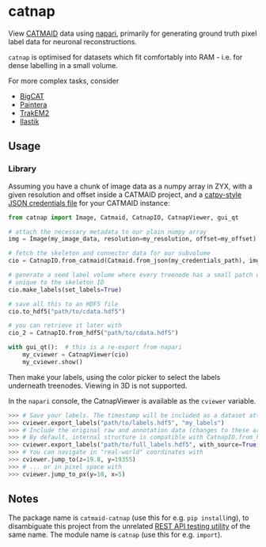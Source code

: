 # catnap

View [CATMAID](https://catmaid.org) data using [napari](https://napari.org), primarily for generating ground truth pixel label data for neuronal reconstructions.

`catnap` is optimised for datasets which fit comfortably into RAM - i.e. for dense labelling in a small volume.

For more complex tasks, consider

- [BigCAT](https://github.com/saalfeldlab/bigcat)
- [Paintera](https://github.com/saalfeldlab/paintera)
- [TrakEM2](https://imagej.net/TrakEM2)
- [Ilastik](https://www.ilastik.org/)

## Usage

### Library

Assuming you have a chunk of image data as a numpy array in ZYX,
with a given resolution and offset inside a CATMAID project,
and a [catpy-style JSON credentials file](https://catpy.readthedocs.io/en/latest/catpy.client.html#catpy.client.CatmaidClient.from_json) for your CATMAID instance:

```python
from catnap import Image, Catmaid, CatnapIO, CatnapViewer, gui_qt

# attach the necessary metadata to our plain numpy array
img = Image(my_image_data, resolution=my_resolution, offset=my_offset)

# fetch the skeleton and connector data for our subvolume
cio = CatnapIO.from_catmaid(Catmaid.from_json(my_credentials_path), img)

# generate a seed label volume where every treenode has a small patch of label
# unique to the skeleton ID
cio.make_labels(set_labels=True)

# save all this to an HDF5 file
cio.to_hdf5("path/to/cdata.hdf5")

# you can retrieve it later with
cio_2 = CatnapIO.from_hdf5("path/to/cdata.hdf5")

with gui_qt():  # this is a re-export from napari
    my_cviewer = CatnapViewer(cio)
    my_cviewer.show()

```

Then make your labels, using the color picker to select the labels underneath treenodes.
Viewing in 3D is not supported.

In the `napari` console, the CatnapViewer is available as the `cviewer` variable.

```python
>>> # Save your labels. The timestamp will be included as a dataset attribute.
>>> cviewer.export_labels("path/to/labels.hdf5", "my_labels")
>>> # Include the original raw and annotation data (changes to these are not saved).
>>> # By default, internal structure is compatible with CatnapIO.from_hdf5
>>> cviewer.export_labels("path/to/full_labels.hdf5", with_source=True)
>>> # You can navigate in "real-world" coordinates with
>>> cviewer.jump_to(z=19.8, y=19355)
>>> # ... or in pixel space with
>>> cviewer.jump_to_px(y=10, x=5)
```

## Notes

The package name is `catmaid-catnap` (use this for e.g. `pip install`ing), to disambiguate this project from the unrelated [REST API testing utility](https://pypi.org/project/Catnap/) of the same name.
The module name is `catnap` (use this for e.g. `import`).

